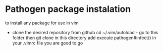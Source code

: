 # Pathogen package instalation 

to install any package for use in vim
- clone the desired repository from github
cd ~/.vim/autoload - go to this folder
then git clone <repo> in this directory 
add execute pathogen#infect() in your .vimrc file 
you are good to go

